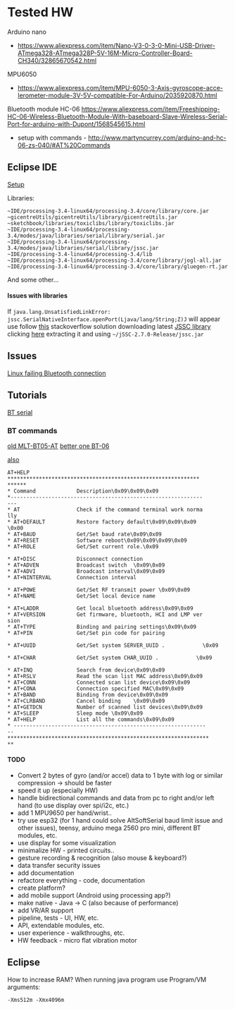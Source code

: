 # Tested HW

Arduino nano
- https://www.aliexpress.com/item/Nano-V3-0-3-0-Mini-USB-Driver-ATmega328-ATmega328P-5V-16M-Micro-Controller-Board-CH340/32865670542.html

MPU6050
- https://www.aliexpress.com/item/MPU-6050-3-Axis-gyroscope-acce-lerometer-module-3V-5V-compatible-For-Arduino/2035920870.html

Bluetooth module HC-06
https://www.aliexpress.com/item/Freeshipping-HC-06-Wireless-Bluetooth-Module-With-baseboard-Slave-Wireless-Serial-Port-for-arduino-with-Dupont/1568545615.html
- setup with commands - http://www.martyncurrey.com/arduino-and-hc-06-zs-040/#AT%20Commands

## Eclipse IDE

[Setup](https://processing.org/tutorials/eclipse/)

Libraries:
```
~IDE/processing-3.4-linux64/processing-3.4/core/library/core.jar
~gicentreUtils/gicentreUtils/library/gicentreUtils.jar
~sketchbook/libraries/toxiclibs/library/toxiclibs.jar
~IDE/processing-3.4-linux64/processing-3.4/modes/java/libraries/serial/library/serial.jar
~IDE/processing-3.4-linux64/processing-3.4/modes/java/libraries/serial/library/jssc.jar
~IDE/processing-3.4-linux64/processing-3.4/lib
~IDE/processing-3.4-linux64/processing-3.4/core/library/jogl-all.jar
~IDE/processing-3.4-linux64/processing-3.4/core/library/gluegen-rt.jar
```

And some other...

#### Issues with libraries

If ```java.lang.UnsatisfiedLinkError: jssc.SerialNativeInterface.openPort(Ljava/lang/String;Z)J``` will appear use follow [this](https://stackoverflow.com/questions/40696417/java-simple-serial-connector-trows-exception-unsatisfiedlinkerror) stackoverflow solution downloading latest [JSSC library](https://code.google.com/archive/p/java-simple-serial-connector/downloads) clicking  [here](https://storage.googleapis.com/google-code-archive-downloads/v2/code.google.com/java-simple-serial-connector/jSSC-2.7.0-Release.zip) extracting it and using ```~/jSSC-2.7.0-Release/jssc.jar```


## Issues

[Linux failing Bluetooth connection](https://dev-pages.info/ubuntu-bluetooth/)


## Tutorials
[BT serial](https://unix.stackexchange.com/questions/92255/how-do-i-connect-and-send-data-to-a-bluetooth-serial-port-on-linux)

### BT commands
[old MLT-BT05-AT](http://denethor.wlu.ca/arduino/MLT-BT05-AT-commands-TRANSLATED.pdf)
[better one BT-06](https://mcuoneclipse.com/2013/06/19/using-the-hc-06-bluetooth-module/)

[also](https://img.banggood.com/file/products/20150104013200BLE-CC41-A_AT%20Command.pdf)


```
AT+HELP
*************************************************************
******
* Command             Description\0x09\0x09\0x09           
*-------------------------------------------------------------
---
* AT                  Check if the command terminal work norma
lly
* AT+DEFAULT          Restore factory default\0x09\0x09\0x09   
\0x00
* AT+BAUD             Get/Set baud rate\0x09\0x09           
* AT+RESET            Software reboot\0x09\0x09\0x09\0x09   
* AT+ROLE             Get/Set current role.\0x09                  

* AT+DISC             Disconnect connection                       
* AT+ADVEN            Broadcast switch  \0x09\0x09           
* AT+ADVI             Broadcast interval\0x09\0x09           
* AT+NINTERVAL        Connection interval                     

* AT+POWE             Get/Set RF transmit power \0x09\0x09   
* AT+NAME             Get/Set local device name             

* AT+LADDR            Get local bluetooth address\0x09\0x09   
* AT+VERSION          Get firmware, bluetooth, HCI and LMP ver
sion
* AT+TYPE             Binding and pairing settings\0x09\0x09   
* AT+PIN              Get/Set pin code for pairing            

* AT+UUID             Get/Set system SERVER_UUID .            \0x09

* AT+CHAR             Get/Set system CHAR_UUID .            \0x09  

* AT+INQ              Search from device\0x09\0x09           
* AT+RSLV             Read the scan list MAC address\0x09\0x09   
* AT+CONN             Connected scan list device\0x09\0x09   
* AT+CONA             Connection specified MAC\0x09\0x09           
* AT+BAND             Binding from device\0x09\0x09           
* AT+CLRBAND          Cancel binding    \0x09\0x09           
* AT+GETDCN           Number of scanned list devices\0x09\0x09   
* AT+SLEEP            Sleep mode \0x09\0x09                   
* AT+HELP             List all the commands\0x09\0x09           
* -------------------------------------------------------------
--
****************************************************************
**
```

#### TODO

- Convert 2 bytes of gyro (and/or accel) data to 1 byte with log or similar compression -> should be faster
- speed it up (especially HW)
- handle bidirectional commands and data from pc to right and/or left hand (to use display over spi/i2c, etc.)
- add 1 MPU9650 per hand/wrist..
- try use esp32 (for 1 hand could solve AltSoftSerial baud limit issue and other issues), teensy, arduino mega 2560 pro mini, different BT modules, etc.
- use display for some visualization
- minimalize HW - printed circuits..
- gesture recording & recognition (also mouse & keyboard?)
- data transfer security issues
- add documentation
- refactore everything - code, documentation
- create platform?
- add mobile support (Android using processing app?)
- make native - Java -> C (also because of performance)
- add VR/AR support
- pipeline, tests - UI, HW, etc.
- API, extendable modules, etc.
- user experience - walkthroughs, etc.
- HW feedback - micro flat vibration motor

## Eclipse

How to increase RAM? When running java program use Program/VM arguments:
```
-Xms512m -Xmx4096m
```
